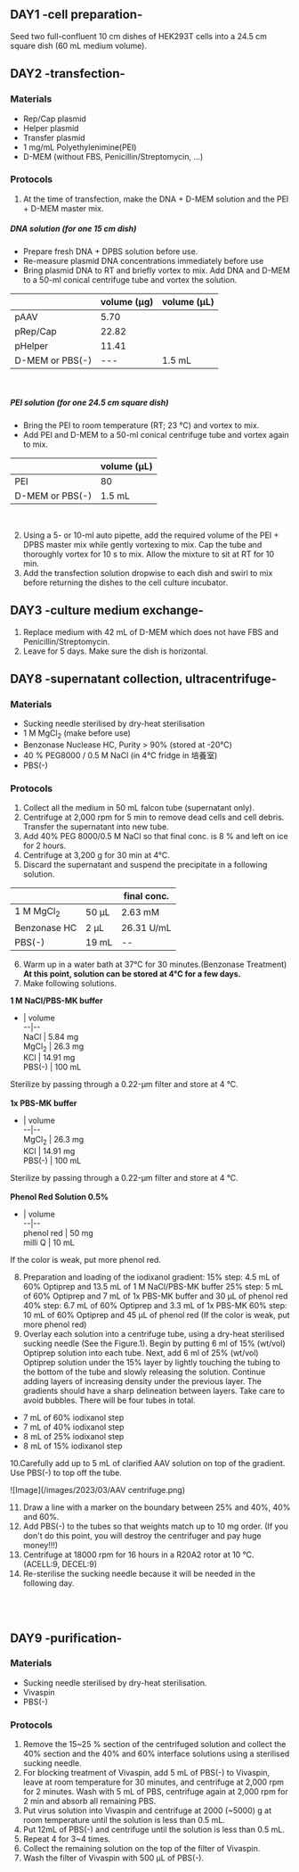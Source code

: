 ## DAY1 -cell preparation-
Seed two full-confluent 10 cm dishes of HEK293T cells into a 24.5 cm square dish (60 mL medium volume).


## DAY2 -transfection-
### Materials
- Rep/Cap plasmid
- Helper plasmid
- Transfer plasmid
- 1 mg/mL Polyethylenimine(PEI)
- D-MEM (without FBS, Penicillin/Streptomycin, ...)


### Protocols
1. At the time of transfection, make the DNA + D-MEM solution and the PEI + D-MEM master mix.

##### DNA solution (for one 15 cm dish)
- Prepare fresh DNA + DPBS solution before use.
- Re-measure plasmid DNA concentrations immediately before use
- Bring plasmid DNA to RT and briefly vortex to mix. Add DNA and D-MEM to
a 50-ml conical centrifuge tube and vortex the solution.

|    |  volume (µg)  |  volume (µL)  |
| ---------|--------------| -----------  |
|  pAAV  |  5.70  |
|  pRep/Cap  |  22.82  |
|  pHelper  |  11.41  |
|  D-MEM or PBS(-)  | --- |  1.5 mL  |

<br>

##### PEI solution (for one 24.5 cm square dish)
- Bring the PEI to room temperature (RT; 23 °C) and vortex to mix.
- Add PEI and D-MEM to a 50-ml conical centrifuge tube and vortex again to mix.

|    |  volume (µL)  |
| ---------| -----------  |
|  PEI  |  80  |
|  D-MEM or PBS(-)  |  1.5 mL  |

<br>

2. Using a 5- or 10-ml auto pipette, add the required volume of the PEI + DPBS master mix while gently vortexing to mix. Cap the tube and thoroughly vortex for 10 s to mix. Allow the mixture to sit at RT for 10 min.
3. Add the transfection solution dropwise to each dish and swirl to mix before returning the dishes to the cell culture incubator.

## DAY3 -culture medium exchange-
1. Replace medium with 42 mL of D-MEM which does not have FBS and Penicillin/Streptomycin.
2. Leave for 5 days. Make sure the dish is horizontal.


## DAY8 -supernatant collection, ultracentrifuge-
### Materials
- Sucking needle sterilised by dry-heat sterilisation
- 1 M MgCl<sub>2</sub> (make before use)
- Benzonase Nuclease HC, Purity > 90% (stored at -20℃)
- 40 % PEG8000 / 0.5 M NaCl (in 4℃ fridge in 培養室)
- PBS(-)


### Protocols
1. Collect all the medium in 50 mL falcon tube (supernatant only).
2. Centrifuge at 2,000 rpm for 5 min to remove dead cells and cell debris. Transfer the supernatant into new tube.
3. Add 40% PEG 8000/0.5 M NaCl so that final conc. is 8 % and left on ice for 2 hours.
4. Centrifuge at 3,200 g for 30 min at 4°C.
5. Discard the supernatant and suspend the precipitate in a following solution.

|  |   |  final conc.
|--|---|--
|  1 M MgCl<sub>2</sub>  |  50 µL  |  2.63 mM
|  Benzonase HC  |  2 µL  |  26.31 U/mL
|  PBS(-)  |  19 mL |  -- |

6. Warm up in a water bath at 37°C for 30 minutes.(Benzonase Treatment)  
**At this point, solution can be stored at 4°C for a few days.**
7. Make following solutions.

**1 M NaCl/PBS-MK buffer**

-  |  volume  
--|--  
NaCl  |  5.84 mg  
MgCl<sub>2</sub>  |  26.3 mg  
KCl  |  14.91 mg  
PBS(-)  | 100 mL  

  Sterilize by passing through a 0.22-μm filter and store at 4 °C.
<br>
<br>
**1x PBS-MK buffer**
  -  |  volume  
  --|--  
  MgCl<sub>2</sub>  |  26.3 mg  
  KCl  |  14.91 mg  
  PBS(-)  |  100 mL  

Sterilize by passing through a 0.22-μm filter and store at 4 °C.
<br>
<br>
**Phenol Red Solution 0.5%**

-  | volume  
--|--  
phenol red  |  50 mg  
milli Q | 10 mL  

If the color is weak, put more phenol red.

8. Preparation and loading of the iodixanol gradient:
15% step: 4.5 mL of 60% Optiprep and 13.5 mL of 1 M NaCl/PBS-MK buffer
25% step: 5 mL of 60% Optiprep and 7 mL of 1x PBS-MK buffer and 30 μL of phenol red
40% step: 6.7 mL of 60% Optiprep and 3.3 mL of 1x PBS-MK
60% step: 10 mL of 60% Optiprep and 45 μL of phenol red
(If the color is weak, put more phenol red)
9. Overlay each solution into a centrifuge tube, using a dry-heat sterilised sucking needle (See the Figure.1). Begin by putting 6 ml of 15% (wt/vol) Optiprep solution into each tube. Next, add 6 ml of 25% (wt/vol) Optiprep solution under the 15% layer by lightly touching the tubing to the bottom of the tube and slowly releasing the solution. Continue adding layers of increasing density under the previous layer. The gradients should have a sharp delineation between
layers. Take care to avoid bubbles. There will be four tubes in total.

- 7 mL of 60% iodixanol step
- 7 mL of 40% iodixanol step
- 8 mL of 25% iodixanol step
- 8 mL of 15% iodixanol step

10.Carefully add up to 5 mL of clarified AAV solution on top of the gradient. Use PBS(-) to top off the tube.

![Image](/images/2023/03/AAV centrifuge.png)

11. Draw a line with a marker on the boundary between 25% and 40%, 40% and 60%.
12. Add PBS(-) to the tubes so that weights match up to 10 mg order. (If you don't do this point, you will destroy the centrifuger and pay huge money!!!)
13. Centrifuge at 18000 rpm for 16 hours in a R20A2 rotor at 10 °C. (ACELL:9, DECEL:9)
14. Re-sterilise the sucking needle because it will be needed in the following day.
<br>
<br>

## DAY9 -purification-
### Materials
- Sucking needle sterilised by dry-heat sterilisation.
- Vivaspin
- PBS(-)

### Protocols
1. Remove the 15~25 % section of the centrifuged solution and collect the 40% section and the 40% and 60% interface solutions using a sterilised sucking needle.
2. For blocking treatment of Vivaspin, add 5 mL of PBS(-) to Vivaspin, leave at room temperature for 30 minutes, and centrifuge at 2,000 rpm for 2 minutes. Wash with 5 mL of PBS, centrifuge again at 2,000 rpm for 2 min and absorb all remaining PBS.
3. Put virus solution into Vivaspin and centrifuge at 2000 (~5000) g at room temperature until the solution is less than 0.5 mL.
4. Put 12mL of PBS(-) and centrifuge until the solution is less than 0.5 mL.
5. Repeat 4 for 3~4 times.
6. Collect the remaining solution on the top of the filter of Vivaspin.
7. Wash the filter of Vivaspin with 500 µL of PBS(-).
